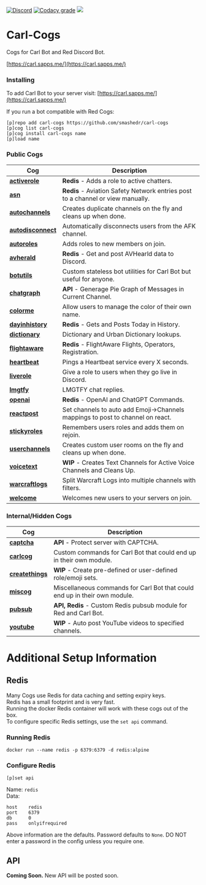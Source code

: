 [![Discord](https://img.shields.io/discord/899171661457293343?color=7289da&label=discord&logo=discord&logoColor=white&style=plastic)](https://discord.gg/wXy6m2X8wY)
[![Codacy grade](https://img.shields.io/codacy/grade/439cde1e5a5b4c649beca9b27ec108aa?logo=codacy&style=plastic)](https://app.codacy.com/gh/smashedr/carl-cogs/dashboard)
[![](https://repository-images.githubusercontent.com/422749366/a8e0e86a-fcdf-42f4-a5f8-63946c0cd272)](https://carl.sapps.me/)
# Carl-Cogs

Cogs for Carl Bot and Red Discord Bot.

[https://carl.sapps.me/](https://carl.sapps.me/)

### Installing

To add Carl Bot to your server visit: [https://carl.sapps.me/](https://carl.sapps.me/)

If you run a bot compatible with Red Cogs:

```text
[p]repo add carl-cogs https://github.com/smashedr/carl-cogs
[p]cog list carl-cogs
[p]cog install carl-cogs name
[p]load name
```

### Public Cogs

| Cog                                                    | Description                                                                     |
|--------------------------------------------------------|---------------------------------------------------------------------------------|
| **[activerole](activerole/activerole.py)**             | **Redis** - Adds a role to active chatters.                                     |
| **[asn](asn/asn.py)**                                  | **Redis** - Aviation Safety Network entries post to a channel or view manually. |
| **[autochannels](autochannels/autochannels.py)**       | Creates duplicate channels on the fly and cleans up when done.                  |
| **[autodisconnect](autodisconnect/autodisconnect.py)** | Automatically disconnects users from the AFK channel.                           |
| **[autoroles](autoroles/autoroles.py)**                | Adds roles to new members on join.                                              |
| **[avherald](avherald/avherald.py)**                   | **Redis** - Get and post AVHearld data to Discord.                              |
| **[botutils](botutils/botutils.py)**                   | Custom stateless bot utilities for Carl Bot but useful for anyone.              |
| **[chatgraph](chatgraph/chatgraph.py)**                | **API** - Generage Pie Graph of Messages in Current Channel.                    |
| **[colorme](colorme/colorme.py)**                      | Allow users to manage the color of their own name.                              |
| **[dayinhistory](dayinhistory/dayinhistory.py)**       | **Redis** - Gets and Posts Today in History.                                    |
| **[dictionary](dictionary/dictionary.py)**             | Dictionary and Urban Dictionary lookups.                                        |
| **[flightaware](flightaware/flightaware.py)**          | **Redis** - FlightAware Flights, Operators, Registration.                       |
| **[heartbeat](heartbeat/heartbeat.py)**                | Pings a Heartbeat service every X seconds.                                      |
| **[liverole](liverole/liverole.py)**                   | Give a role to users when they go live in Discord.                              |
| **[lmgtfy](lmgtfy/lmgtfy.py)**                         | LMGTFY chat replies.                                                            |
| **[openai](openai/openai.py)**                         | **Redis** - OpenAI and ChatGPT Commands.                                        |
| **[reactpost](reactpost/reactpost.py)**                | Set channels to auto add Emoji->Channels mappings to post to channel on react.  |
| **[stickyroles](stickyroles/stickyroles.py)**          | Remembers users roles and adds them on rejoin.                                  |
| **[userchannels](userchannels/userchannels.py)**       | Creates custom user rooms on the fly and cleans up when done.                   |
| **[voicetext](voicetext/voicetext.py)**                | **WIP** - Creates Text Channels for Active Voice Channels and Cleans Up.        |
| **[warcraftlogs](warcraftlogs/warcraftlogs.py)**       | Split Warcraft Logs into multiple channels with filters.                        |
| **[welcome](welcome/welcome.py)**                      | Welcomes new users to your servers on join.                                     |

### Internal/Hidden Cogs

| Cog                                              | Description                                                                |
|--------------------------------------------------|----------------------------------------------------------------------------|
| **[captcha](captcha/captcha.py)**                | **API** - Protect server with CAPTCHA.                                     |
| **[carlcog](carlcog/carlcog.py)**                | Custom commands for Carl Bot that could end up in their own module.        |
| **[createthings](createthings/createthings.py)** | **WIP** - Create pre-defined or user-defined role/emoji sets.              |
| **[miscog](miscog/miscog.py)**                   | Miscellaneous commands for Carl Bot that could end up in their own module. |
| **[pubsub](pubsub/pubsub.py)**                   | **API, Redis** - Custom Redis pubsub module for Red and Carl Bot.          |
| **[youtube](youtube/youtube.py)**                | **WIP** - Auto post YouTube videos to specified channels.                  |

# Additional Setup Information

## Redis

Many Cogs use Redis for data caching and setting expiry keys.  
Redis has a small footprint and is very fast.  
Running the docker Redis container will work with these cogs out of the box.  
To configure specific Redis settings, use the `set api` command.  

### Running Redis

```text
docker run --name redis -p 6379:6379 -d redis:alpine
```

### Configure Redis

```text
[p]set api
```

Name: `redis`  
Data:
```text
host    redis
port    6379
db      0
pass    onlyifrequired
```

Above information are the defaults. Password defaults to `None`.
DO NOT enter a password in the config unless you require one.

## API

**Coming Soon.** New API will be posted soon.
